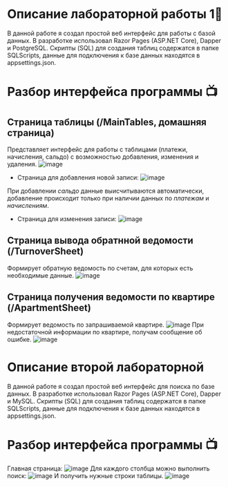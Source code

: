 ﻿# Описание лабораторной работы 1📖
 В данной работе я создал простой веб интерфейс для работы с базой данных. В разработке использовал Razor Pages (ASP.NET Core), Dapper и PostgreSQL. 
 Скрипты (SQL) для создания таблиц содержатся в папке SQLScripts, данные для подключения к базе данных находятся в appsettings.json.
 # Разбор интерфейса программы :tv:
 
## Страница таблицы (/MainTables, домашняя страница)
Представляет интерфейс для работы с таблицами (платежи, начисления, сальдо) с возможностью добавления, изменения и удаления.
 ![image](https://github.com/gslnkvmx/DB-P-A-Labs/assets/99653197/b77a891b-b887-47a6-a148-4c44c40d377c)

* Страница для добавления новой записи: 
 ![image](https://github.com/gslnkvmx/DB-P-A-Labs/assets/99653197/e5066196-3586-49c3-8d07-301d63c9b081)

 При добавлении *сальдо* данные выисчитываются автоматически, добавление происходит только при наличии данных по *платежам* и *начислениям*.

 * Страница для изменения записи: 
 ![image](https://github.com/gslnkvmx/DB-P-A-Labs/assets/99653197/002b64c4-47cb-4d89-9400-74dbb9426789)

## Страница вывода обратнной ведомости (/TurnoverSheet)
Формирует обратную ведомость по счетам, для которых есть необходимые данные.
![image](https://github.com/gslnkvmx/DB-P-A-Labs/assets/99653197/787854b6-26ad-498f-9f60-3d7af35ce817)

## Страница получения ведомости по квартире (/ApartmentSheet)
Формирует ведомость по запрашиваемой квартире.
![image](https://github.com/gslnkvmx/DB-P-A-Labs/assets/99653197/ec9f0e40-00a3-4be7-8248-5cfcb092eb95)
При недостаточной информации по квартире, получам сообщение об ошибке.
  ![image](https://github.com/gslnkvmx/DB-P-A-Labs/assets/99653197/1c3c4652-9c3f-4aba-87c6-278b7e90f791)

# Описание второй лабораторной 
  В данной работе я создал простой веб интерфейс для поиска по базе данных. В разработке использовал Razor Pages (ASP.NET Core), Dapper и MySQL. 
 Скрипты (SQL) для создания таблиц содержатся в папке SQLScripts, данные для подключения к базе данных находятся в appsettings.json.
 # Разбор интерфейса программы :tv:
Главная страница:
 ![image](https://github.com/gslnkvmx/DB-P-A-Labs/assets/99653197/96ac2988-d57d-4764-96d0-63ec9c9aaccf)
Для каждого столбца можно выполнить поиск:
 ![image](https://github.com/gslnkvmx/DB-P-A-Labs/assets/99653197/b18e6dc6-4f9d-49f1-b6a4-0bbf25226845)
И получить нужные строки таблицы.
 ![image](https://github.com/gslnkvmx/DB-P-A-Labs/assets/99653197/6ca2106d-b48a-4271-b4a2-a41d68ae8947)







